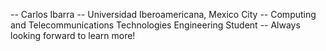 -- Carlos Ibarra
-- Universidad Iberoamericana, Mexico City
-- Computing and Telecommunications Technologies Engineering Student
-- Always looking forward to learn more!

<!---
carloseir/carloseir is a ✨ special ✨ repository because its `README.md` (this file) appears on your GitHub profile.
You can click the Preview link to take a look at your changes.
--->
